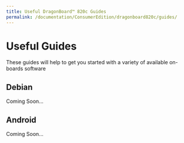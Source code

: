 ```yaml
---
title: Useful DragonBoard™ 820c Guides
permalink: /documentation/ConsumerEdition/dragonboard820c/guides/
---
```

# Useful Guides

These guides will help to get you started with a variety of available on-boards software

## Debian

Coming Soon...

## Android

Coming Soon...